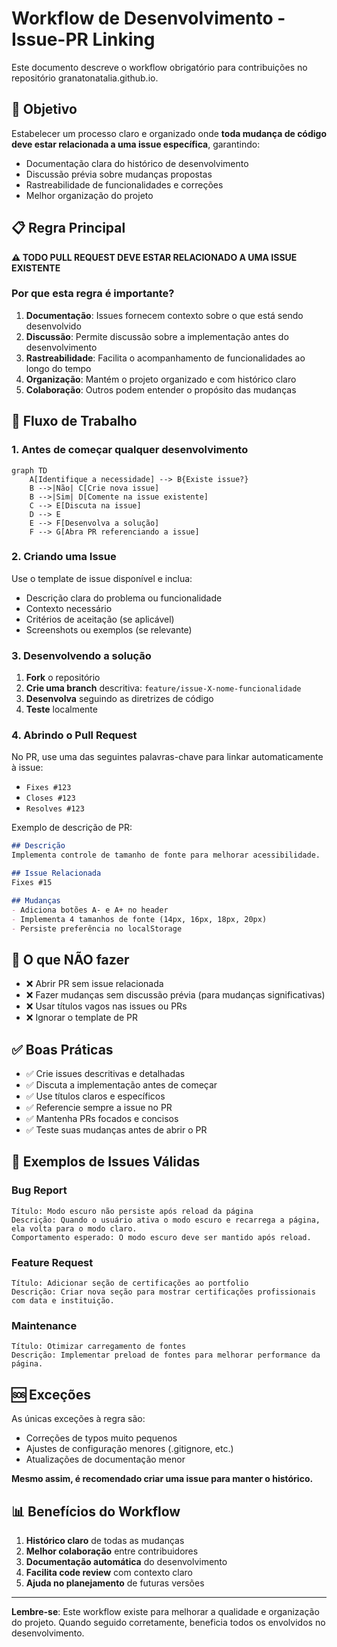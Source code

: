 # Workflow de Desenvolvimento - Issue-PR Linking

Este documento descreve o workflow obrigatório para contribuições no repositório granatonatalia.github.io.

## 🎯 Objetivo

Estabelecer um processo claro e organizado onde **toda mudança de código deve estar relacionada a uma issue específica**, garantindo:
- Documentação clara do histórico de desenvolvimento
- Discussão prévia sobre mudanças propostas
- Rastreabilidade de funcionalidades e correções
- Melhor organização do projeto

## 📋 Regra Principal

**⚠️ TODO PULL REQUEST DEVE ESTAR RELACIONADO A UMA ISSUE EXISTENTE**

### Por que esta regra é importante?

1. **Documentação**: Issues fornecem contexto sobre o que está sendo desenvolvido
2. **Discussão**: Permite discussão sobre a implementação antes do desenvolvimento
3. **Rastreabilidade**: Facilita o acompanhamento de funcionalidades ao longo do tempo
4. **Organização**: Mantém o projeto organizado e com histórico claro
5. **Colaboração**: Outros podem entender o propósito das mudanças

## 🔄 Fluxo de Trabalho

### 1. Antes de começar qualquer desenvolvimento

```mermaid
graph TD
    A[Identifique a necessidade] --> B{Existe issue?}
    B -->|Não| C[Crie nova issue]
    B -->|Sim| D[Comente na issue existente]
    C --> E[Discuta na issue]
    D --> E
    E --> F[Desenvolva a solução]
    F --> G[Abra PR referenciando a issue]
```

### 2. Criando uma Issue

Use o template de issue disponível e inclua:
- Descrição clara do problema ou funcionalidade
- Contexto necessário
- Critérios de aceitação (se aplicável)
- Screenshots ou exemplos (se relevante)

### 3. Desenvolvendo a solução

1. **Fork** o repositório
2. **Crie uma branch** descritiva: `feature/issue-X-nome-funcionalidade`
3. **Desenvolva** seguindo as diretrizes de código
4. **Teste** localmente

### 4. Abrindo o Pull Request

No PR, use uma das seguintes palavras-chave para linkar automaticamente à issue:
- `Fixes #123`
- `Closes #123`
- `Resolves #123`

Exemplo de descrição de PR:
```markdown
## Descrição
Implementa controle de tamanho de fonte para melhorar acessibilidade.

## Issue Relacionada
Fixes #15

## Mudanças
- Adiciona botões A- e A+ no header
- Implementa 4 tamanhos de fonte (14px, 16px, 18px, 20px)
- Persiste preferência no localStorage
```

## 🚫 O que NÃO fazer

- ❌ Abrir PR sem issue relacionada
- ❌ Fazer mudanças sem discussão prévia (para mudanças significativas)
- ❌ Usar títulos vagos nas issues ou PRs
- ❌ Ignorar o template de PR

## ✅ Boas Práticas

- ✅ Crie issues descritivas e detalhadas
- ✅ Discuta a implementação antes de começar
- ✅ Use títulos claros e específicos
- ✅ Referencie sempre a issue no PR
- ✅ Mantenha PRs focados e concisos
- ✅ Teste suas mudanças antes de abrir o PR

## 📝 Exemplos de Issues Válidas

### Bug Report
```
Título: Modo escuro não persiste após reload da página
Descrição: Quando o usuário ativa o modo escuro e recarrega a página, ela volta para o modo claro.
Comportamento esperado: O modo escuro deve ser mantido após reload.
```

### Feature Request
```
Título: Adicionar seção de certificações ao portfolio
Descrição: Criar nova seção para mostrar certificações profissionais com data e instituição.
```

### Maintenance
```
Título: Otimizar carregamento de fontes
Descrição: Implementar preload de fontes para melhorar performance da página.
```

## 🆘 Exceções

As únicas exceções à regra são:
- Correções de typos muito pequenos
- Ajustes de configuração menores (.gitignore, etc.)
- Atualizações de documentação menor

**Mesmo assim, é recomendado criar uma issue para manter o histórico.**

## 📊 Benefícios do Workflow

1. **Histórico claro** de todas as mudanças
2. **Melhor colaboração** entre contribuidores  
3. **Documentação automática** do desenvolvimento
4. **Facilita code review** com contexto claro
5. **Ajuda no planejamento** de futuras versões

---

**Lembre-se**: Este workflow existe para melhorar a qualidade e organização do projeto. Quando seguido corretamente, beneficia todos os envolvidos no desenvolvimento.
